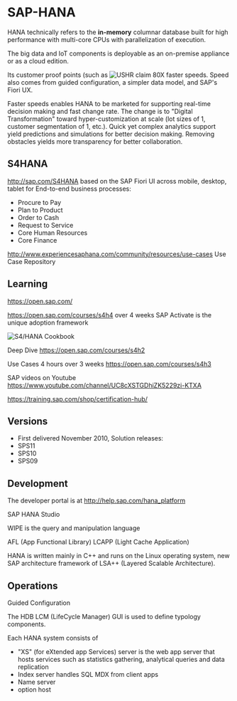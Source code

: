 # SAP-HANA

HANA technically refers to the <strong>in-memory</strong> columnar database
built for high performance with multi-core CPUs with parallelization of execution.

The big data and IoT components is deployable as an on-premise appliance or as a cloud edition.



Its customer proof points (such as
![USHR](https://www.youtube.com/watch?v=YVsJA1CaXqE&t=1m55s)
claim 80X faster speeds.
Speed also comes from guided configuration, a simpler data model, and SAP's Fiori UX.

Faster speeds enables HANA to be marketed for supporting real-time decision making
and fast change rate. 
The change is to "Digital Transformation" toward hyper-customization at scale
(lot sizes of 1, customer segmentation of 1, etc.).
Quick yet complex analytics support yield predictions and simulations for better decision making.
Removing obstacles yields more transparency for better collaboration. 

## S4HANA
http://sap.com/S4HANA
based on the SAP Fiori UI across mobile, desktop, tablet
for End-to-end business processes:

* Procure to Pay
* Plan to Product
* Order to Cash
* Request to Service
* Core Human Resources
* Core Finance

http://www.experiencesaphana.com/community/resources/use-cases
Use Case Repository


## Learning
https://open.sap.com/

https://open.sap.com/courses/s4h4
over 4 weeks
SAP Activate is the unique adoption framework

![S4/HANA Cookbook](http://scn.sap.com/docs/DOC-64980)

Deep Dive
https://open.sap.com/courses/s4h2

Use Cases 4 hours over 3 weeks
https://open.sap.com/courses/s4h3

SAP videos on Youtube
https://www.youtube.com/channel/UC8cXSTGDhiZK5229zi-KTXA

https://training.sap.com/shop/certification-hub/



## Versions

* First delivered November 2010, 
Solution releases:
* SPS11
* SPS10
* SPS09



## Development
The developer portal is at 
http://help.sap.com/hana_platform

SAP HANA Studio 

WIPE is the query and manipulation language

AFL (App Functional Library)
LCAPP (Light Cache Application)

HANA is written mainly in C++ and runs on the Linux operating system,
new SAP architecture framework of LSA++ (Layered Scalable Architecture).


## Operations
Guided Configuration

The HDB LCM (LifeCycle Manager) GUI is used to define typology components.

Each  HANA system consists of
* "XS" (for eXtended app Services) server is the web app server that hosts services
   such as statistics gathering, analytical queries and data replication
* Index server handles SQL MDX from client apps
* Name server
* option host


